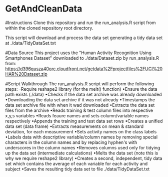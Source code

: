 GetAndCleanData
===============


#Instructions
Clone this repository and run the run_analysis.R script from within the cloned repository root directory.

This script will download and process the data set generating a tidy data set at  ./data/TidyDataSet.txt 

#Data Source
This project uses the "Human Activity Recognition Using Smartphones Dataset" downloaded to ./data/Dataset.zip by run_analysis.R from: https://d396qusza40orc.cloudfront.net/getdata%2Fprojectfiles%2FUCI%20HAR%20Dataset.zip



#Script Walkthrough
The run_analysis.R script will perform the following steps:
-Require reshape2 library (for the melt() function)
•Ensure the data path exists (./data)
•Checks if the data set archive was already downloaded
•Downloading the data set archive if it was not already
•Timestamps the data set archive file with when it wad downloaded
•Extracts the data set files from the archive
•Reads training & test column files into respective x,y,s variables
•Reads feaure names and sets column/variable names respectively
•Appends the training and test data set rows
•Creates a unified data set (data frame)
•Extracts measurements on mean & standard deviation, for each measurement
•Sets activity names on the class labels
•Labels data with descriptive variable/column names by removing special characters in the column names and by replacing hyphen's with underscores in the column names
•Removes columns used only for tidying up the data set (intermediate calculations)
•Melts the data set (note this is why we require reshape2 library)
•Creates a second, independent, tidy data set which contains the average of each variable for each activity and subject
•Saves the resulting tidy data set to file ./data/TidyDataSet.txt
